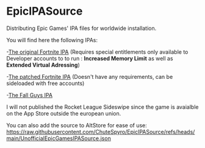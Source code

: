  # EpicIPASource
Distributing Epic Games' IPA files for worldwide installation.

You will find here the following IPAs:

-[The original Fortnite IPA](https://www.dropbox.com/scl/fi/9wwpaoywiphr3qqn5lo1t/FortniteClient-IOS-Shipping_34.30.ipa?rlkey=jd6b1oef9q2mjr1kginc6mad1&st=71j85fzf&dl=1) (Requires special entitlements only available to Developer accounts to to run : **Increased Memory Limit** as well as **Extended Virtual Adressing**)

-[The patched Fortnite IPA](https://www.dropbox.com/scl/fi/myl1gczbywk0a85shhc1d/FortniteClient-IOS-Shipping-Patched.ipa?rlkey=9q4etlmwugx07xb69dubkqlm4&st=76i1mji8&dl=1) (Doesn't have any requirements, can be sideloaded with free accounts)

-[The Fall Guys IPA](https://www.dropbox.com/scl/fi/96c6gt20uutc5dllrnwrw/FallGuys_18.0.0_iOSGods.com.ipa?rlkey=q8g3z6pcueob4v8q0syohlhpk&st=75spsxdf&dl=1)


I will not published the Rocket League Sideswipe since the game is avaialble on the App Store outside the european union.

You can also add the source to AltStore for ease of use:
https://raw.githubusercontent.com/ChuteSpyro/EpicIPASource/refs/heads/main/UnofficialEpicGamesIPASource.json
